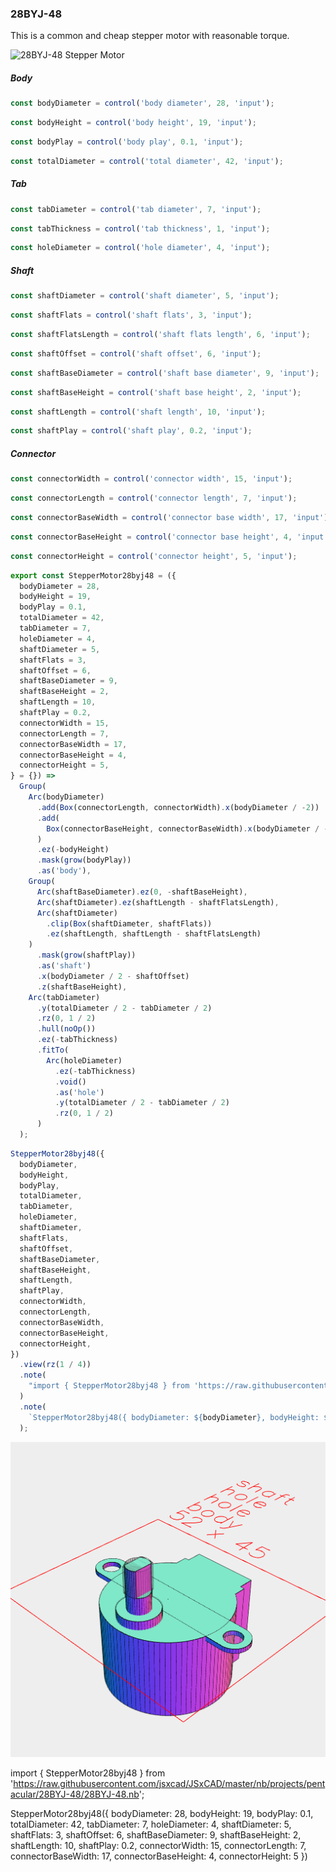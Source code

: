 ### 28BYJ-48

This is a common and cheap stepper motor with reasonable torque.

![28BYJ-48 Stepper Motor](https://cdn-reichelt.de/bilder/web/artikel_ws/A300/ME071_01.jpg)

##### Body

```JavaScript
const bodyDiameter = control('body diameter', 28, 'input');
```

```JavaScript
const bodyHeight = control('body height', 19, 'input');
```

```JavaScript
const bodyPlay = control('body play', 0.1, 'input');
```

```JavaScript
const totalDiameter = control('total diameter', 42, 'input');
```

##### Tab

```JavaScript
const tabDiameter = control('tab diameter', 7, 'input');
```

```JavaScript
const tabThickness = control('tab thickness', 1, 'input');
```

```JavaScript
const holeDiameter = control('hole diameter', 4, 'input');
```

##### Shaft

```JavaScript
const shaftDiameter = control('shaft diameter', 5, 'input');
```

```JavaScript
const shaftFlats = control('shaft flats', 3, 'input');
```

```JavaScript
const shaftFlatsLength = control('shaft flats length', 6, 'input');
```

```JavaScript
const shaftOffset = control('shaft offset', 6, 'input');
```

```JavaScript
const shaftBaseDiameter = control('shaft base diameter', 9, 'input');
```

```JavaScript
const shaftBaseHeight = control('shaft base height', 2, 'input');
```

```JavaScript
const shaftLength = control('shaft length', 10, 'input');
```

```JavaScript
const shaftPlay = control('shaft play', 0.2, 'input');
```

##### Connector

```JavaScript
const connectorWidth = control('connector width', 15, 'input');
```

```JavaScript
const connectorLength = control('connector length', 7, 'input');
```

```JavaScript
const connectorBaseWidth = control('connector base width', 17, 'input');
```

```JavaScript
const connectorBaseHeight = control('connector base height', 4, 'input');
```

```JavaScript
const connectorHeight = control('connector height', 5, 'input');
```

```JavaScript
export const StepperMotor28byj48 = ({
  bodyDiameter = 28,
  bodyHeight = 19,
  bodyPlay = 0.1,
  totalDiameter = 42,
  tabDiameter = 7,
  holeDiameter = 4,
  shaftDiameter = 5,
  shaftFlats = 3,
  shaftOffset = 6,
  shaftBaseDiameter = 9,
  shaftBaseHeight = 2,
  shaftLength = 10,
  shaftPlay = 0.2,
  connectorWidth = 15,
  connectorLength = 7,
  connectorBaseWidth = 17,
  connectorBaseHeight = 4,
  connectorHeight = 5,
} = {}) =>
  Group(
    Arc(bodyDiameter)
      .add(Box(connectorLength, connectorWidth).x(bodyDiameter / -2))
      .add(
        Box(connectorBaseHeight, connectorBaseWidth).x(bodyDiameter / -2 + 2)
      )
      .ez(-bodyHeight)
      .mask(grow(bodyPlay))
      .as('body'),
    Group(
      Arc(shaftBaseDiameter).ez(0, -shaftBaseHeight),
      Arc(shaftDiameter).ez(shaftLength - shaftFlatsLength),
      Arc(shaftDiameter)
        .clip(Box(shaftDiameter, shaftFlats))
        .ez(shaftLength, shaftLength - shaftFlatsLength)
    )
      .mask(grow(shaftPlay))
      .as('shaft')
      .x(bodyDiameter / 2 - shaftOffset)
      .z(shaftBaseHeight),
    Arc(tabDiameter)
      .y(totalDiameter / 2 - tabDiameter / 2)
      .rz(0, 1 / 2)
      .hull(noOp())
      .ez(-tabThickness)
      .fitTo(
        Arc(holeDiameter)
          .ez(-tabThickness)
          .void()
          .as('hole')
          .y(totalDiameter / 2 - tabDiameter / 2)
          .rz(0, 1 / 2)
      )
  );
```

```JavaScript
StepperMotor28byj48({
  bodyDiameter,
  bodyHeight,
  bodyPlay,
  totalDiameter,
  tabDiameter,
  holeDiameter,
  shaftDiameter,
  shaftFlats,
  shaftOffset,
  shaftBaseDiameter,
  shaftBaseHeight,
  shaftLength,
  shaftPlay,
  connectorWidth,
  connectorLength,
  connectorBaseWidth,
  connectorBaseHeight,
  connectorHeight,
})
  .view(rz(1 / 4))
  .note(
    "import { StepperMotor28byj48 } from 'https://raw.githubusercontent.com/jsxcad/JSxCAD/master/nb/projects/pentacular/28BYJ-48/28BYJ-48.nb';"
  )
  .note(
    `StepperMotor28byj48({ bodyDiameter: ${bodyDiameter}, bodyHeight: ${bodyHeight}, bodyPlay: ${bodyPlay}, totalDiameter: ${totalDiameter}, tabDiameter: ${tabDiameter}, holeDiameter: ${holeDiameter}, shaftDiameter: ${shaftDiameter}, shaftFlats: ${shaftFlats}, shaftOffset: ${shaftOffset}, shaftBaseDiameter: ${shaftBaseDiameter}, shaftBaseHeight: ${shaftBaseHeight}, shaftLength: ${shaftLength}, shaftPlay: ${shaftPlay}, connectorWidth: ${connectorWidth}, connectorLength: ${connectorLength}, connectorBaseWidth: ${connectorBaseWidth}, connectorBaseHeight: ${connectorBaseHeight}, connectorHeight: ${connectorHeight} })`
  );
```

![Image](28BYJ-48.md.0.png)

import { StepperMotor28byj48 } from 'https://raw.githubusercontent.com/jsxcad/JSxCAD/master/nb/projects/pentacular/28BYJ-48/28BYJ-48.nb';

StepperMotor28byj48({ bodyDiameter: 28, bodyHeight: 19, bodyPlay: 0.1, totalDiameter: 42, tabDiameter: 7, holeDiameter: 4, shaftDiameter: 5, shaftFlats: 3, shaftOffset: 6, shaftBaseDiameter: 9, shaftBaseHeight: 2, shaftLength: 10, shaftPlay: 0.2, connectorWidth: 15, connectorLength: 7, connectorBaseWidth: 17, connectorBaseHeight: 4, connectorHeight: 5 })
